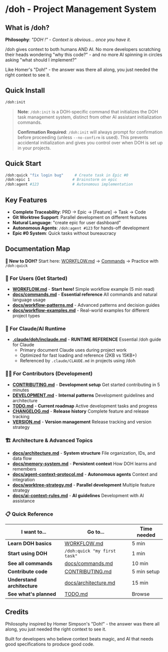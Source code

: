 # /doh - Project Management System

## What is /doh?

**Philosophy**: _"DOH !" - Context is obvious... once you have it._

/doh gives context to both humans AND AI. No more developers scratching their heads wondering "why this code?" - and no
more AI spinning in circles asking "what should I implement?"

Like Homer's "Doh!" - the answer was there all along, you just needed the right context to see it.

## Quick Install

```bash
/doh:init
```

> **Note**: `/doh:init` is a DOH-specific command that initializes the DOH task management system, distinct from other
> AI assistant initialization commands.
>
> **Confirmation Required**: `/doh:init` will always prompt for confirmation before proceeding (unless `--no-confirm` is
> used). This prevents accidental initialization and gives you control over when DOH is set up in your projects.

## Quick Start

```bash
/doh:quick "fix login bug"     # Create task in Epic #0
/doh:epic 1                   # Brainstorm on epic
/doh:agent #123               # Autonomous implementation
```

## Key Features

- **Complete Traceability**: PRD → Epic → [Feature] → Task → Code
- **Git Worktree Support**: Parallel development on different features
- **Natural Language**: "create epic for user dashboard"
- **Autonomous Agents**: `/doh:agent #123` for hands-off development
- **Epic #0 System**: Quick tasks without bureaucracy

## Documentation Map

**📖 New to DOH?** Start here: [WORKFLOW.md](WORKFLOW.md) → [Commands](docs/commands.md) → Practice with `/doh:quick`

### 🎯 For Users (Get Started)

- **[WORKFLOW.md](WORKFLOW.md)** - **Start here!** Simple workflow example (5 min read)
- **[docs/commands.md](docs/commands.md)** - **Essential reference** All commands and natural language usage
- **[docs/workflow-patterns.md](docs/workflow-patterns.md)** - Advanced patterns and decision guides
- **[docs/workflow-examples.md](docs/workflow-examples.md)** - Real-world examples for different project types

### 🤖 For Claude/AI Runtime

- **[.claude/doh/inclaude.md](.claude/doh/inclaude.md)** - **RUNTIME REFERENCE** Essential /doh guide for Claude
  - Primary document Claude uses during project work
  - Optimized for fast loading and reference (2KB vs 15KB+)
  - Referenced by `.claude/CLAUDE.md` in projects using /doh

### 👩‍💻 For Contributors (Development)

- **[CONTRIBUTING.md](CONTRIBUTING.md)** - **Development setup** Get started contributing in 5 minutes
- **[DEVELOPMENT.md](DEVELOPMENT.md)** - **Internal patterns** Development guidelines and architecture
- **[TODO.md](TODO.md)** - **Current roadmap** Active development tasks and progress
- **[CHANGELOG.md](CHANGELOG.md)** - **Release history** Complete feature and release tracking
- **[VERSION.md](VERSION.md)** - **Version management** Release tracking and version strategy

### 🏗️ Architecture & Advanced Topics

- **[docs/architecture.md](docs/architecture.md)** - **System structure** File organization, IDs, and data flow
- **[docs/memory-system.md](docs/memory-system.md)** - **Persistent context** How DOH learns and remembers
- **[docs/agent-context-protocol.md](docs/agent-context-protocol.md)** - **Autonomous agents** Context and integration
- **[docs/worktree-strategy.md](docs/worktree-strategy.md)** - **Parallel development** Multiple feature strategy
- **[docs/ai-context-rules.md](docs/ai-context-rules.md)** - **AI guidelines** Development with AI assistance

### 📋 Quick Reference

| I want to...                | Go to...                                     | Time needed |
| --------------------------- | -------------------------------------------- | ----------- |
| **Learn DOH basics**        | [WORKFLOW.md](WORKFLOW.md)                   | 5 min       |
| **Start using DOH**         | `/doh:quick "my first task"`                 | 1 min       |
| **See all commands**        | [docs/commands.md](docs/commands.md)         | 10 min      |
| **Contribute code**         | [CONTRIBUTING.md](CONTRIBUTING.md)           | 5 min setup |
| **Understand architecture** | [docs/architecture.md](docs/architecture.md) | 15 min      |
| **See what's planned**      | [TODO.md](TODO.md)                           | Browse      |

## Credits

Philosophy inspired by Homer Simpson's "Doh!" - the answer was there all along, you just needed the right context to see
it.

Built for developers who believe context beats magic, and AI that needs good specifications to produce good code.
